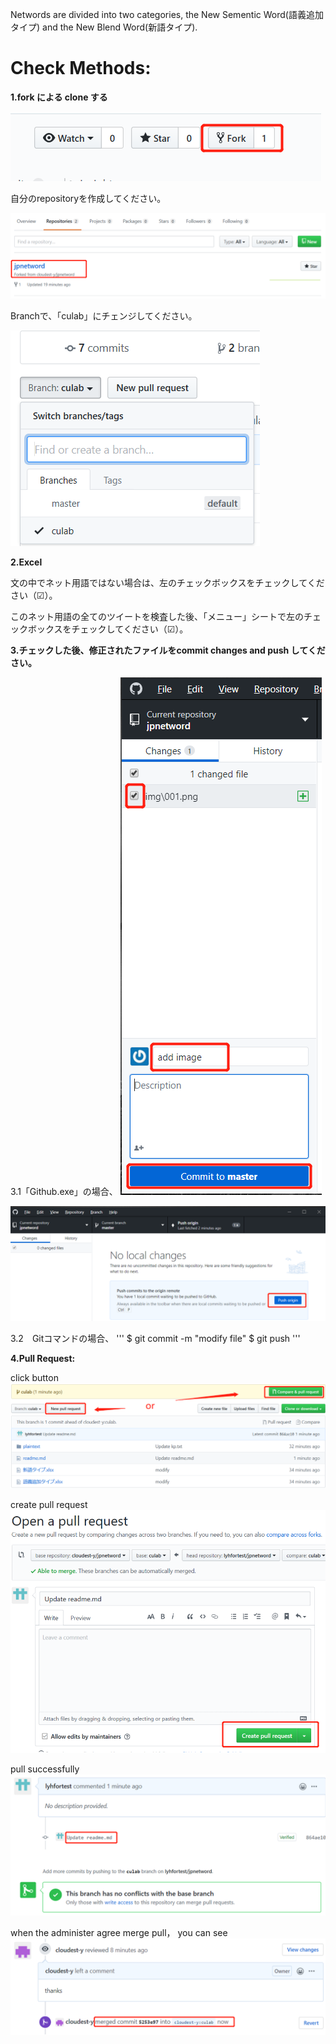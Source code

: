 Networds are divided into two categories, the New Sementic Word(語義追加タイプ) and the New Blend Word(新語タイプ).

Check Methods:
================================================================================

**1.fork による clone する**

![Image text](https://github.com/cloudest-y/jpnetword/blob/master/img/fork.png)


自分のrepositoryを作成してください。

![Image text](https://github.com/cloudest-y/jpnetword/blob/master/img/forkresult.png)


Branchで、「culab」にチェンジしてください。

![Image text](https://github.com/cloudest-y/jpnetword/blob/master/img/change%20branch.png)


**2.Excel**

文の中でネット用語ではない場合は、左のチェックボックスをチェックしてください（☑）。

このネット用語の全てのツイートを検査した後、「メニュー」シートで左のチェックボックスをチェックしてください（☑）。


**3.チェックした後、修正されたファイルをcommit changes and push  してください。**

  3.1「Github.exe」の場合、
![Image text](https://github.com/cloudest-y/jpnetword/blob/master/img/commit.png)
  
![Image text](https://github.com/cloudest-y/jpnetword/blob/master/img/push.png)

  3.2　Gitコマンドの場合、
  '''
  $ git commit -m "modify file" 
  $ git push
  '''

**4.Pull Request:**

click button
![Image text](https://github.com/cloudest-y/jpnetword/blob/master/img/pull%20request1.png)

create pull request
![Image text](https://github.com/cloudest-y/jpnetword/blob/master/img/pull%20request2.png)

pull successfully
![Image text](https://github.com/cloudest-y/jpnetword/blob/master/img/pull%20request3.png)

when the administer agree merge pull， you can see
![Image text](https://github.com/cloudest-y/jpnetword/blob/master/img/success.png)

